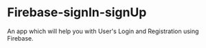 # Firebase-signIn-signUp
An app which will help you with User's Login and Registration using Firebase.
